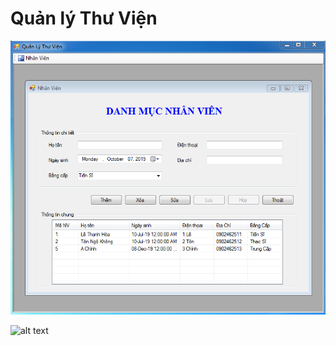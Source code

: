 # Quản lý Thư Viện

![alt text](img/QLTV_NhanVien.PNG "Nhân Viên")

![alt text](img/QLSV_diagram.PNG "database")